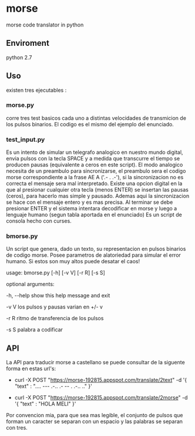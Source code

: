 # morse
morse code translator in python

## Enviroment

python 2.7

## Uso

existen tres ejecutables : 

### morse.py 

corre tres test basicos cada uno a distintas velocidades de transmicion de los pulsos binarios. El codigo es el mismo del ejemplo del enunciado. 

### test_input.py

Es un intento de simular un telegrafo analogico en nuestro mundo digital, envia pulsos con la tecla SPACE y a medida que transcurre el tiempo se producen pausas (equivalente a ceros en este script). El modo analogico necesita de un preambulo para sincronizarse, el preambulo sera el codigo morse correspondiente a la frase AE A ('.- .   .-'), si la sincronizacion no es correcta el mensaje sera mal interpretado.
Existe una opcion digital en la que al presionar cualquier otra tecla (menos ENTER) se insertan las pausas (ceros), para hacerlo mas simple y pausado. Ademas aqui la sincronizacion se hace con el mensaje entero y es mas precisa.
Al terminar se debe presionar ENTER y el sistema intentara decodificar en morse y luego a lenguaje humano (segun tabla aportada en el enunciado)
Es un script de consola hecho con curses. 

### bmorse.py

Un script que genera, dado un texto, su representacion en pulsos binarios de codigo morse. Posee parametros de alatoriedad para simular el error humano. Si estos son muy altos puede desatar el caos!

usage: bmorse.py [-h] [-v V] [-r R] [-s S]

optional arguments:

  -h, --help  show this help message and exit
  
  -v V        los pulsos y pausas varian en +/- v
  
  -r R        ritmo de transferencia de los pulsos
  
  -s S        palabra a codificar

## API

La API para traducir morse a castellano se puede consultar de la siguente forma en estas url's:

* curl -X POST "https://morse-192815.appspot.com/translate/2text" -d '{ "text" : ".... --- .-.. .-   -- . .-.. .." }'

* curl -X POST "https://morse-192815.appspot.com/translate/2morse" -d '{ "text" : "HOLA MELI" }'

Por convencion mia, para que sea mas legible, el conjunto de pulsos que forman un caracter se separan con un espacio y las palabras se separan con tres.

